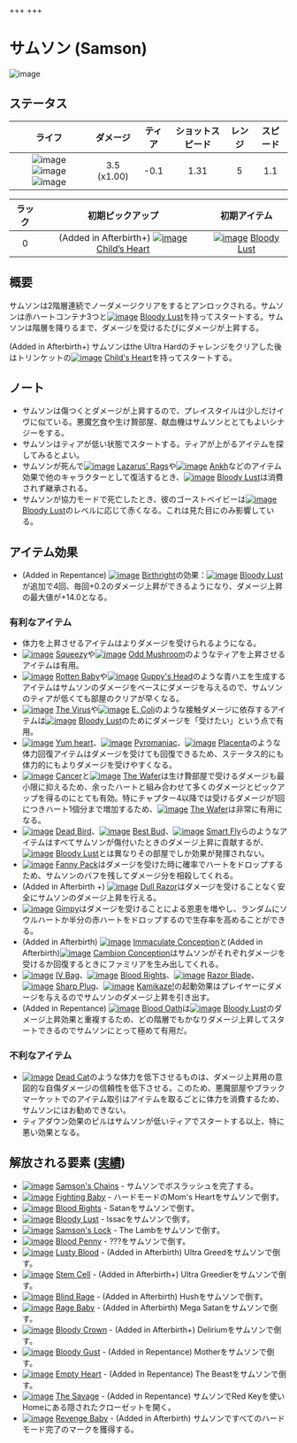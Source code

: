 +++
+++

 # サムソン (Samson) 
 ![image](/image/characters/Samson.png) 

ステータス
-------


|ライフ|ダメージ|ティア|ショットスピード|レンジ|スピード|
|:----:|:--:|:--:|:--:|:--:|:--:|
|![image](/image/characters/r-heart.png) ![image](/image/characters/r-heart.png) ![image](/image/characters/r-heart.png)|3.5 (x1.00)|-0.1|1.31|5|1.1|

|ラック|初期ピックアップ|初期アイテム|
|:--:|:--:|:--:|
|0|(Added in Afterbirth+) [![image](/image/Child%27s_Heart.png)](/wiki/Child%27s_Heart "Child’s Heart") [Child’s Heart](/wiki/Child%27s_Heart "Child’s Heart")|[![image](/image/Bloody_Lust.png)](/wiki/Bloody_Lust "Bloody Lust") [Bloody Lust](/wiki/Bloody_Lust "Bloody Lust")|


概要
-------

サムソンは2階層連続でノーダメージクリアをするとアンロックされる。サムソンは赤ハートコンテナ3つと[![image](/image/Bloody_Lust.png)](/wiki/Bloody_Lust "Bloody Lust") [Bloody Lust](/wiki/Bloody_Lust "Bloody Lust")を持ってスタートする。サムソンは階層を降りるまで、ダメージを受けるたびにダメージが上昇する。

(Added in Afterbirth+) サムソンはthe Ultra Hardのチャレンジをクリアした後はトリンケットの[![image](/image/Child%27s_Heart.png)](/wiki/Child%27s_Heart "Child's Heart") [Child's Heart](/wiki/Child%27s_Heart "Child's Heart")を持ってスタートする。

ノート
-------

* サムソンは傷つくとダメージが上昇するので、プレイスタイルは少しだけイヴに似ている。悪魔乞食や生け贄部屋、献血機はサムソンととてもよいシナジーをする。
* サムソンはティアが低い状態でスタートする。ティアが上がるアイテムを探してみるとよい。
* サムソンが死んで[![image](/image/Lazarus%27s_Rags.png)](/wiki/Lazarus%27s_Rags "Lazarus' Rags") [Lazarus' Rags](/wiki/Lazarus%27s_Rags "Lazarus' Rags")や[![image](/image/Ankh.png)](/wiki/Ankh "Ankh") [Ankh](/wiki/Ankh "Ankh")などのアイテム効果で他のキャラクターとして復活するとき、[![image](/image/Bloody_Lust.png)](/wiki/Bloody_Lust "Bloody Lust") [Bloody Lust](/wiki/Bloody_Lust "Bloody Lust")は消費されず継承される。
* サムソンが協力モードで死亡したとき、彼のゴーストベイビーは[![image](/image/Bloody_Lust.png)](/wiki/Bloody_Lust "Bloody Lust") [Bloody Lust](/wiki/Bloody_Lust "Bloody Lust")のレベルに応じて赤くなる。これは見た目にのみ影響している。


アイテム効果
-------------------

* (Added in Repentance) [![image](/image/Birthright.png)](/wiki/Birthright "Birthright") [Birthright](/wiki/Birthright "Birthright")の効果：[![image](/image/Bloody_Lust.png)](/wiki/Bloody_Lust "Bloody Lust") [Bloody Lust](/wiki/Bloody_Lust "Bloody Lust")が追加で4回、毎回+0.2のダメージ上昇ができるようになり、ダメージ上昇の最大値が+14.0となる。


### 有利なアイテム


* 体力を上昇させるアイテムはよりダメージを受けられるようになる。
* [![image](/image/Squeezy.png)](/wiki/Squeezy "Squeezy") [Squeezy](/wiki/Squeezy "Squeezy")や[![image](/image/Odd_Mushroom.png)](/wiki/Odd_Mushroom "Odd Mushroom") [Odd Mushroom](/wiki/Odd_Mushroom "Odd Mushroom")のようなティアを上昇させるアイテムは有用。
* [![image](/image/Rotten_Baby.png)](/wiki/Rotten_Baby "Rotten Baby") [Rotten Baby](/wiki/Rotten_Baby "Rotten Baby")や[![image](/image/Guppy%27s_Head.png)](/wiki/Guppy%27s_Head "Guppy's Head") [Guppy's Head](/wiki/Guppy%27s_Head "Guppy's Head")のような青ハエを生成するアイテムはサムソンのダメージをベースにダメージを与えるので、サムソンのティアが低くても部屋のクリアが早くなる。
* [![image](/image/The_Virus.png)](/wiki/The_Virus "The Virus") [The Virus](/wiki/The_Virus "The Virus")や[![image](/image/E._Coli.png)](/wiki/E._Coli "E. Coli") [E. Coli](/wiki/E._Coli "E. Coli")のような接触ダメージに依存するアイテムは[![image](/image/Bloody_Lust.png)](/wiki/Bloody_Lust "Bloody Lust") [Bloody Lust](/wiki/Bloody_Lust "Bloody Lust")のためにダメージを「受けたい」という点で有用。
* [![image](/image/Yum_heart.png)](/wiki/Yum_heart "Yum heart") [Yum heart](/wiki/Yum_heart "Yum heart")、[![image](/image/Pyromaniac.png)](/wiki/Pyromaniac "Pyromaniac") [Pyromaniac](/wiki/Pyromaniac "Pyromaniac")、[![image](/image/Placenta.png)](/wiki/Placenta "Placenta") [Placenta](/wiki/Placenta "Placenta")のような体力回復アイテムはダメージを受けても回復できるため、ステータス的にも体力的にもよりダメージを受けやすくなる。
* [![image](/image/Cancer.png)](/wiki/Cancer "Cancer") [Cancer](/wiki/Cancer "Cancer")と[![image](/image/The_Wafer.png)](/wiki/The_Wafer "The Wafer") [The Wafer](/wiki/The_Wafer "The Wafer")は生け贄部屋で受けるダメージも最小限に抑えるため、余ったハートと組み合わせて多くのダメージとピックアップを得るのにとても有効。特にチャプター4以降では受けるダメージが1回につきハート1個分まで増加するため、[![image](/image/The_Wafer.png)](/wiki/The_Wafer "The Wafer") [The Wafer](/wiki/The_Wafer "The Wafer")は非常に有用になる。
* [![image](/image/Dead_Bird.png)](/wiki/Dead_Bird "Dead Bird") [Dead Bird](/wiki/Dead_Bird "Dead Bird")、[![image](/image/Best_Bud.png)](/wiki/Best_Bud "Best Bud") [Best Bud](/wiki/Best_Bud "Best Bud")、[![image](/image/Smart_Fly.png)](/wiki/Smart_Fly "Smart Fly") [Smart Fly](/wiki/Smart_Fly "Smart Fly")らのようなアイテムはすべてサムソンが傷付いたときのダメージ上昇に貢献するが、[![image](/image/Bloody_Lust.png)](/wiki/Bloody_Lust "Bloody Lust") [Bloody Lust](/wiki/Bloody_Lust "Bloody Lust")とは異なりその部屋でしか効果が発揮されない。
* [![image](/image/Fanny_Pack.png)](/wiki/Fanny_Pack "Fanny Pack") [Fanny Pack](/wiki/Fanny_Pack "Fanny Pack")はダメージを受けた時に確率でハートをドロップするため、サムソンのバフを残してダメージ分を相殺してくれる。
* (Added in Afterbirth +) [![image](/image/Dull_Razor.png)](/wiki/Dull_Razor "Dull Razor") [Dull Razor](/wiki/Dull_Razor "Dull Razor")はダメージを受けることなく安全にサムソンのダメージ上昇を行える。
* [![image](/image/Gimpy.png)](/wiki/Gimpy "Gimpy") [Gimpy](/wiki/Gimpy "Gimpy")はダメージを受けることによる恩恵を増やし、ランダムにソウルハートか半分の赤ハートをドロップするので生存率を高めることができる。
* (Added in Afterbirth) [![image](/image/Immaculate_Conception.png)](/wiki/Immaculate_Conception "Immaculate Conception") [Immaculate Conception](/wiki/Immaculate_Conception "Immaculate Conception")と(Added in Afterbirth)[![image](/image/Cambion_Conception.png)](/wiki/Cambion_Conception "Cambion Conception") [Cambion Conception](/wiki/Cambion_Conception "Cambion Conception")はサムソンがそれぞれダメージを受けるか回復するときにファミリアを生み出してくれる。
* [![image](/image/IV_Bag.png)](/wiki/IV_Bag "IV Bag") [IV Bag](/wiki/IV_Bag "IV Bag")、[![image](/image/Blood_Rights.png)](/wiki/Blood_Rights "Blood Rights") [Blood Rights](/wiki/Blood_Rights "Blood Rights")、[![image](/image/Razor_Blade.png)](/wiki/Razor_Blade "Razor Blade") [Razor Blade](/wiki/Razor_Blade "Razor Blade")、[![image](/image/Sharp_Plug.png)](/wiki/Sharp_Plug "Sharp Plug") [Sharp Plug](/wiki/Sharp_Plug "Sharp Plug")、[![image](/image/Kamikaze%21.png)](/wiki/Kamikaze%21 "Kamikaze!") [Kamikaze!](/wiki/Kamikaze%21 "Kamikaze!")の起動効果はプレイヤーにダメージを与えるのでサムソンのダメージ上昇を引き出す。
* (Added in Repentance) [![image](/image/Blood_Oath.png)](/wiki/Blood_Oath "Blood Oath") [Blood Oath](/wiki/Blood_Oath "Blood Oath")は[![image](/image/Bloody_Lust.png)](/wiki/Bloody_Lust "Bloody Lust") [Bloody Lust](/wiki/Bloody_Lust "Bloody Lust")のダメージ上昇効果と重複するため、どの階層でもかなりダメージ上昇してスタートできるのでサムソンにとって極めて有用だ。


### 不利なアイテム


* [![image](/image/Dead_Cat.png)](/wiki/Dead_Cat "Dead Cat") [Dead Cat](/wiki/Dead_Cat "Dead Cat")のような体力を低下させるものは、ダメージ上昇用の意図的な自傷ダメージの信頼性を低下させる。このため、悪魔部屋やブラックマーケットでのアイテム取引はアイテムを取るごとに体力を消費するため、サムソンにはお勧めできない。
* ティアダウン効果のピルはサムソンが低いティアでスタートする以上、特に悪い効果となる。


解放される要素 ([実績](/wiki/Achievements "Achievements"))
--------------------------------------------------------------


* [![image](/image/achievements/Samson%27s_Chains.png)](/wiki/Samson%27s_Chains "Samson's Chains") [Samson's Chains](/wiki/Samson%27s_Chains "Samson's Chains") - サムソンでボスラッシュを完了する。
* [![image](/image/achievements/Fighting_Baby.png)](/wiki/Fighting_Baby "Fighting Baby") [Fighting Baby](/wiki/Fighting_Baby "Fighting Baby") - ハードモードのMom's Heartをサムソンで倒す。
* [![image](/image/achievements/Blood_Rights.png)](/wiki/Blood_Rights "Blood Rights") [Blood Rights](/wiki/Blood_Rights "Blood Rights") - Satanをサムソンで倒す。
* [![image](/image/achievements/Bloody_Lust.png)](/wiki/Bloody_Lust "Bloody Lust") [Bloody Lust](/wiki/Bloody_Lust "Bloody Lust") - Issacをサムソンで倒す。
* [![image](/image/achievements/Samson%27s_Lock.png)](/wiki/Samson%27s_Lock "Samson's Lock") [Samson's Lock](/wiki/Samson%27s_Lock "Samson's Lock") - The Lambをサムソンで倒す。
* [![image](/image/achievements/Blood_Penny.png)](/wiki/Blood_Penny "Blood Penny") [Blood Penny](/wiki/Blood_Penny "Blood Penny") - ???をサムソンで倒す。
* [![image](/image/achievements/Lusty_Blood.png)](/wiki/Lusty_Blood "Lusty Blood") [Lusty Blood](/wiki/Lusty_Blood "Lusty Blood") - (Added in Afterbirth) Ultra Greedをサムソンで倒す。
* [![image](/image/achievements/Stem_Cell.png)](/wiki/Stem_Cell "Stem Cell") [Stem Cell](/wiki/Stem_Cell "Stem Cell") - (Added in Afterbirth+) Ultra Greedierをサムソンで倒す。
* [![image](/image/achievements/Blind_Rage.png)](/wiki/Blind_Rage "Blind Rage") [Blind Rage](/wiki/Blind_Rage "Blind Rage") - (Added in Afterbirth) Hushをサムソンで倒す。
* [![image](/image/achievements/Rage_Baby.png)](/wiki/Rage_Baby "Rage Baby") [Rage Baby](/wiki/Rage_Baby "Rage Baby") - (Added in Afterbirth) Mega Satanをサムソンで倒す。
* [![image](/image/achievements/Bloody_Crown.png)](/wiki/Bloody_Crown "Bloody Crown") [Bloody Crown](/wiki/Bloody_Crown "Bloody Crown") - (Added in Afterbirth+) Deliriumをサムソンで倒す。
* [![image](/image/achievements/Bloody_Gust.png)](/wiki/Bloody_Gust "Bloody Gust") [Bloody Gust](/wiki/Bloody_Gust "Bloody Gust") - (Added in Repentance) Motherをサムソンで倒す。
* [![image](/image/achievements/Empty_Heart.png)](/wiki/Empty_Heart "Empty Heart") [Empty Heart](/wiki/Empty_Heart "Empty Heart") - (Added in Repentance) The Beastをサムソンで倒す。
* [![image](/image/achievements/The_Savage.png)](/wiki/The_Savage "The Savage") [The Savage](/wiki/The_Savage "The Savage") - (Added in Repentance) サムソンでRed Keyを使いHomeにある隠されたクローゼットを開く。
* [![image](/image/achievements/Revenge_Baby.png)](/wiki/Revenge_Baby "Revenge Baby") [Revenge Baby](/wiki/Revenge_Baby "Revenge Baby") - (Added in Afterbirth) サムソンですべてのハードモード完了のマークを獲得する。